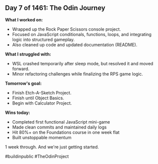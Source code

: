 ## Day 7 of 1461: The Odin Journey

**What I worked on:**

- Wrapped up the Rock Paper Scissors console project.
- Focused on JavaScript conditionals, functions, loops, and integrating logic into structured gameplay.
- Also cleaned up code and updated documentation (README).

**What I struggled with:**

- WSL crashed temporarily after sleep mode, but resolved it and moved forward.
- Minor refactoring challenges while finalizing the RPS game logic.

**Tomorrow's goal:**

- Finish Etch-A-Sketch Project.
- Finish until Object Basics.
- Begin with Calculator Project.

**Wins today:**

- Completed first functional JavaScript mini-game
- Made clean commits and maintained daily logs
- Hit 80%+ on the Foundations course in one week flat
- Built unstoppable momentum

1 week through. And we're just getting started.

#buildinpublic #TheOdinProject

